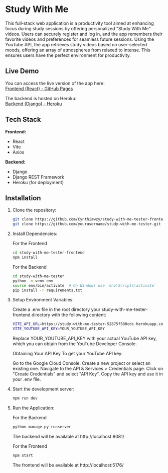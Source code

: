# Study With Me

This full-stack web application is a productivity tool aimed at enhancing focus during study sessions by offering personalized "Study With Me" videos. Users can securely register and log in, and the app remembers their favorite videos and preferences for seamless future sessions. Using the YouTube API, the app retrieves study videos based on user-selected moods, offering an array of atmospheres from relaxed to intense. This ensures users have the perfect environment for productivity.

## Live Demo

You can access the live version of the app here:  
[Frontend (React) - GitHub Pages](https://Cynthiawzy.github.io/study-with-me-tester-frontend)

The backend is hosted on Heroku:  
[Backend (Django) - Heroku](https://study-with-me-tester-52875f580cdc.herokuapp.com)

## Tech Stack

**Frontend:**
- React
- Vite
- Axios

**Backend:**
- Django
- Django REST Framework
- Heroku (for deployment)

## Installation

1. Clone the repository:
   ```bash
   git clone https://github.com/Cynthiawzy/study-with-me-tester-frontend.git
   git clone https://github.com/yourusername/study-with-me-tester.git
   ```

2. Install Dependencies:
   
   For the Frontend
   ```bash
   cd study-with-me-tester-frontend
   npm install
   ```

   For the Backend
   ```bash
   cd study-with-me-tester
   python -m venv env
   source env/bin/activate  # On Windows use `env\Scripts\activate`
   pip install -r requirements.txt
   ```

3. Setup Environment Variables:

   Create a .env file in the root directory your study-with-me-tester-frontend directory with the following content:
   ```bash
   VITE_API_URL=https://study-with-me-tester-52875f580cdc.herokuapp.com
   VITE_YOUTUBE_API_KEY=YOUR_YOUTUBE_API_KEY
   ```
   Replace YOUR_YOUTUBE_API_KEY with your actual YouTube API key, which you can obtain from the YouTube Developer Console.

   Obtaining Your API Key
   To get your YouTube API key:
   
   Go to the Google Cloud Console.
   Create a new project or select an existing one.
   Navigate to the API & Services > Credentials page.
   Click on "Create Credentials" and select "API Key".
   Copy the API key and use it in your .env file.
   
5. Start the development server:
 
   ```bash
   npm run dev
   ```

6. Run the Application:
   
   For the Backend
   ```bash
   python manage.py runserver
   ```
   The backend will be available at http://localhost:8081/

   For the Frontend
   ```bash
   npm start
   ```
   The frontend will be available at http://localhost:5176/


